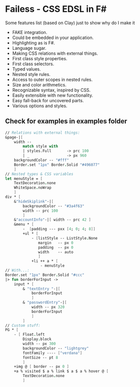 Failess - CSS EDSL <embedded domain specific language> in F#
============================================================

Some features list (based on Clay) just to show why do I make it

 - FAKE integration.
 - Could be embedded in your application.
 - Highlighting as is F#.
 - Language sugar.
 - Making CSS relations with external things.
 - First class style properties.
 - First class selectors.
 - Typed values.
 - Nested style rules.
 - Access to outer scopes in nested rules.
 - Size and color arithmetics.
 - Recognizable syntax, inspired by CSS.
 - Easily extensible with new functionality.
 - Easy fall-back for uncovered parts.
 - Various options and styles.

Check for examples in examples folder
-------------------------------------

``` fsharp
// Relations with external things:
&page-|[
	width -- 
		match style with
		| styles.Full       -> prc 100
		| _                 -> px 960
	backgroundColor -- "#fff"
	Border.set "1px" Border.Solid "#496077"
	]
// Nested types & CSS variables
let menuStyle = [ 
	TextDecoration.none
	WhiteSpace.noWrap
	]
div * [
	&"hideSkiplink"-|[
		backgroundColor -- "#3a4f63"
		width -- prc 100
		]
	&"accountInfo"-|[ width -- prc 42 ]
	&menu * [
		-  [padding --- pxx [4; 0; 4; 8]]
		+ul * [
			- [listStyle -- ListStyle.None
			   margin 	-- px 0
			   padding 	-- px 0
			   width 	-- auto
			   ]
			+li ++ a * [
				- menuStyle
// With...:
Border.set "1px" Border.Solid "#ccc" 
|> fun borderForInput ->
	input * [
		& "textEntry "-|[
			borderForInput
			]
		& "passwordEntry"-|[
			width -- px 320
			borderForInput
			]
		]
// Custom stuff:
PG * [
	- [ Float.left
		Display.block
		width -- px 300
		backgroundColor -- "lightgrey"
		fontFamily ---- ["verdana"]
		fontSize -- pt 8
		]
	+img @ [ border -- px 0 ]
	+a % visited $ a % link $ a $ a % hover @ [
		TextDecoration.none
		]
```
